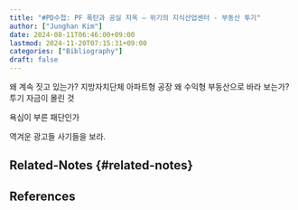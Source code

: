 ```yaml
---
title: "#PD수첩: PF 폭탄과 공실 지옥 – 위기의 지식산업센터 - 부동산 투기"
author: ["Junghan Kim"]
date: 2024-08-11T06:46:00+09:00
lastmod: 2024-11-20T07:15:31+09:00
categories: ["Bibliography"]
draft: false
---
```


왜 계속 짓고 있는가? 지방자치단체 아파트형 공장 왜 수익형 부동산으로 바라 보는가? 투기 자금이 몰린 것

욕심이 부른 패단인가

역겨운 광고들 사기들을 보라.


## Related-Notes {#related-notes}

## References

<style>.csl-entry{text-indent: -1.5em; margin-left: 1.5em;}</style><div class="csl-bib-body">
</div>
